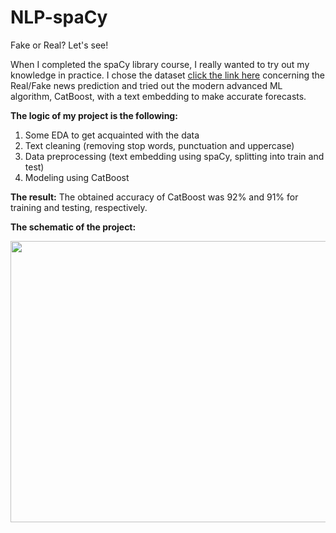 # NLP-spaCy
Fake or Real? Let's see!

When I completed the spaCy library course, I really wanted to try out my knowledge in practice. I chose the dataset [click the link here](https://www.kaggle.com/datasets/rajatkumar30/fake-news)
concerning the Real/Fake news prediction and tried out the modern advanced ML algorithm, CatBoost, with a text embedding to make accurate forecasts. 

**The logic of my project is the following:**
1.	Some EDA to get acquainted with the data
2.	Text cleaning (removing stop words, punctuation and uppercase)
3.	Data preprocessing (text embedding using spaCy, splitting into train and test)
4.	Modeling using CatBoost

**The result:**
The obtained accuracy of CatBoost was 92% and 91% for training and testing, respectively. 

**The schematic of the project:**

<image src="https://github.com/AlexeiRozhenko/NLP-spaCy/assets/136263079/b0e51c2a-aa8f-47e2-9ade-90dff9277ac9" width="800" height="450">
